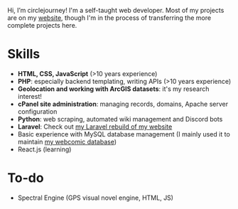 Hi, I’m circlejourney! I'm a self-taught web developer. Most of my projects are on my [website](https://circlejourney.net/interactive), though I'm in the process of transferring the more complete projects here.

# Skills
- **HTML, CSS, JavaScript** (>10 years experience)
- **PHP**: especially backend templating, writing APIs (>10 years experience)
- **Geolocation and working with ArcGIS datasets**: it's my research interest!
- **cPanel site administration**: managing records, domains, Apache server configuration
- **Python**: web scraping, automated wiki management and Discord bots
- **Laravel**: Check out [my Laravel rebuild of my website](https://rebuild.circlejourney.net)
- Basic experience with MySQL database management (I mainly used it to maintain [my webcomic database](https://light.circlejourney.net))
- React.js (learning)

# To-do
- Spectral Engine (GPS visual novel engine, HTML, JS)
